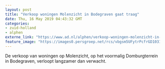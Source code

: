 ```yaml
---
layout: post
title: "Verkoop woningen Molenzicht in Bodegraven gaat traag"
date: Thu, 16 May 2019 04:43:32 GMT
categories: 
- zuid-holland 
- alphen 
externe_link: "https://www.ad.nl/alphen/verkoop-woningen-molenzicht-in-bodegraven-gaat-traag~a23835fa/"
feature_image: "https://images0.persgroep.net/rcs/vbgsm5UFytrPcfrGD1031RrPGfs/diocontent/141005097/_fitwidth/400/?appId=21791a8992982cd8da851550a453bd7f&quality=0.7"
---
```


De verkoop van woningen op Molenzicht, op het voormalig Domburgterrein in Bodegraven, verloopt langzamer dan verwacht.
